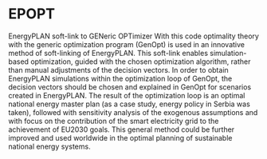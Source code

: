 # EPOPT
EnergyPLAN soft-link to GENeric OPTimizer
With this code optimality theory with the generic optimization program (GenOpt) is used in an innovative method of soft-linking of EnergyPLAN. This soft-link enables simulation-based optimization, guided with the chosen optimization algorithm, rather than manual adjustments of the decision vectors. In order to obtain EnergyPLAN simulations within the optimization loop of GenOpt, the decision vectors should be chosen and explained in GenOpt for scenarios created in EnergyPLAN. The result of the optimization loop is an optimal national energy master plan (as a case study, energy policy in Serbia was taken), followed with sensitivity analysis of the exogenous assumptions and with focus on the contribution of the smart electricity grid to the achievement of EU2030 goals. This general method could be further improved and used worldwide in the optimal planning of sustainable national energy systems.
